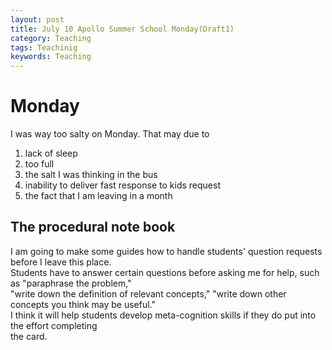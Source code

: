```yaml
---
layout: post
title: July 10 Apollo Summer School Monday(Draft1)
category: Teaching
tags: Teachinig
keywords: Teaching
---
```

# Monday
I was way too salty on Monday. That may due to  
1. lack of sleep  
2. too full  
3. the salt I was thinking in the bus
4. inability to deliver fast response to kids request  
5. the fact that I am leaving in a month   

## The procedural note book  
I am going to make some guides how to handle students' question requests before I leave this place.  
Students have to answer certain questions before asking me for help, such as "paraphrase the problem,"  
"write down the definition of relevant concepts," "write down other concepts you think may be useful."  
I think it will help students develop meta-cognition skills if they do put into the effort completing  
the card.
